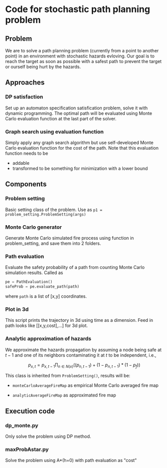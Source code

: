 # Code for stochastic path planning problem

## Problem
We are to solve a path planning problem (currently from a point to another point) in an environment with stochastic hazards evloving. 
Our goal is to reach the target as soon as possible with a safest path to prevent the target or ourself being hurt by the hazards.  

## Approaches

### DP satisfaction
Set up an automaton specification satisfication problem, solve it with dynamic programming. The optimal path will be evaluated using Monte Carlo evaluation function at the last part of the solver. 

### Graph search using evaluation function
Simply apply any graph search algorithm but use self-developed Monte Carlo evaluation function for the cost of the path. Note that this evaluation function needs to be 
- addable
- transformed to be something for minimization with a lower bound

## Components

### Problem setting
Basic setting class of the problem. 
Use as `p1 = problem_setting.ProblemSetting(args)`

### Monte Carlo generator
Generate Monte Carlo simulated fire process using function in problem_setting, and save them into 2 folders. 

### Path evaluation
Evaluate the safety probability of a path from counting Monte Carlo simulation results. Called as
```python
pe = PathEvaluation()
safeProb = pe.evaluate_path(path)
```
where `path` is a list of [x,y] coordinates. 

### Plot in 3d
This script prints the trajectory in 3d using time as a dimension. Feed in path looks like [[x,y,cost],...] for 3d plot. 

### Analytic approximation of hazards

We approximate the hazards propagation by assuming a node being safe at $t-1$ and one of its neighbors contaminating it at $t$ to be independent, i.e., 

$$p_{x,t} = p_{x,t-1} \prod_{n \in N(x)}((p_{n,t-1})+ (1-p_{n,t-1})*(1-p_f))$$

This class is inherited from `ProblemSetting()`, results will be:

- `monteCarloAverageFireMap` as empirical Monte Carlo averaged fire map

- `analyticAverageFireMap` as approximated fire map



## Execution code

### dp_monte.py

Only solve the problem using DP method. 

### maxProbAstar.py

Solve the problem using A*(h=0) with path evaluation as "cost"
